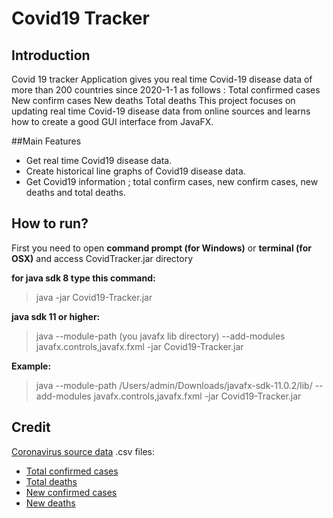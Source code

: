 # Covid19 Tracker
## Introduction
Covid 19 tracker Application gives you real time Covid-19 disease data of more than 200 countries since 2020-1-1 as follows :
Total confirmed cases 
New confirm cases 
New deaths
Total deaths 
This project focuses on updating real time Covid-19 disease data from online sources and learns how to create a good GUI interface from JavaFX.

##Main Features

- Get real time Covid19 disease data.
- Create historical line graphs of Covid19 disease data.
- Get Covid19 information ;  total confirm cases, new confirm cases, new deaths and total deaths.


## How to run?

First you need to open **command prompt (for Windows)** or **terminal (for OSX)** and access CovidTracker.jar directory 

**for java sdk 8 type this command:**
> java -jar Covid19-Tracker.jar

**java sdk 11 or higher:**

> java --module-path (you javafx lib directory) --add-modules javafx.controls,javafx.fxml -jar Covid19-Tracker.jar

**Example:**

>java --module-path /Users/admin/Downloads/javafx-sdk-11.0.2/lib/ --add-modules javafx.controls,javafx.fxml -jar Covid19-Tracker.jar

## Credit
[Coronavirus source data](https://ourworldindata.org/coronavirus-source-data)
.csv files:
- [Total confirmed cases](https://covid.ourworldindata.org/data/ecdc/total_cases.csv)
- [Total deaths](https://covid.ourworldindata.org/data/ecdc/total_deaths.csv)
- [New confirmed cases](https://covid.ourworldindata.org/data/ecdc/new_cases.csv)
- [New deaths](https://covid.ourworldindata.org/data/ecdc/new_deaths.csv)




